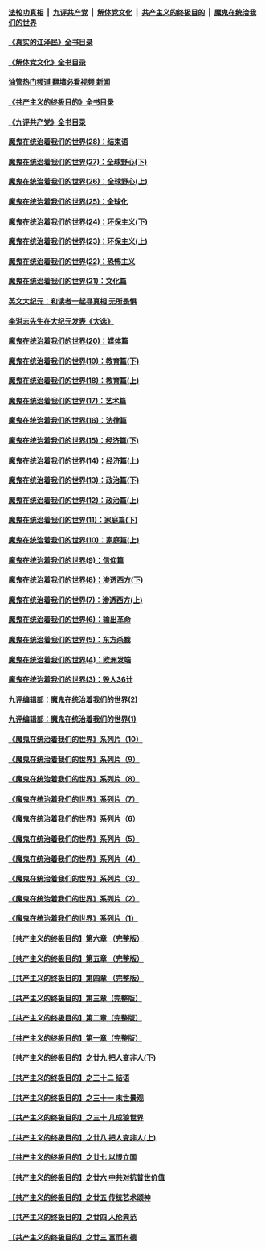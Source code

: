 ####  [法轮功真相](../../../../basic/blob/master/README.md?t=06111602) &nbsp;|&nbsp; [九评共产党](../../../../9ping.md/blob/master/README.md?t=06111602) &nbsp;|&nbsp; [解体党文化](../../../../jtdwh.md/blob/master/README.md?t=06111602)  &nbsp;|&nbsp; [共产主义的终极目的](../../../../gczydzjmd.md/blob/master/README.md?t=06111602) &nbsp;|&nbsp; [魔鬼在统治我们的世界](../../../../mgztzwmdsj.md/blob/master/README.md?t=06111602) 

#### [《真实的江泽民》全书目录](../pages/nsc422/n13721399.md?t=06111602) 

#### [《解体党文化》全书目录](../pages/nsc422/n13721157.md?t=06111602) 

#### [油管热门频道 翻墙必看视频 新闻](http://45.76.130.85:81/youtube.html?06111602)

#### [《共产主义的终极目的》全书目录](../pages/nsc422/n13721048.md?t=06111602) 

#### [《九评共产党》全书目录](../pages/nsc422/n13708085.md?t=06111602) 

#### [魔鬼在统治着我们的世界(28)：结束语](../pages/nsc422/n10936246.md?t=06111602) 

#### [魔鬼在统治着我们的世界(27)：全球野心(下)](../pages/nsc422/n10928319.md?t=06111602) 

#### [魔鬼在统治着我们的世界(26)：全球野心(上)](../pages/nsc422/n10900318.md?t=06111602) 

#### [魔鬼在统治着我们的世界(25)：全球化](../pages/nsc422/n10788205.md?t=06111602) 

#### [魔鬼在统治着我们的世界(24)：环保主义(下)](../pages/nsc422/n10695307.md?t=06111602) 

#### [魔鬼在统治着我们的世界(23)：环保主义(上)](../pages/nsc422/n10688613.md?t=06111602) 

#### [魔鬼在统治着我们的世界(22)：恐怖主义](../pages/nsc422/n10614727.md?t=06111602) 

#### [魔鬼在统治着我们的世界(21)：文化篇](../pages/nsc422/n10597706.md?t=06111602) 

#### [英文大纪元：和读者一起寻真相 无所畏惧](../pages/nsc422/n12542027.md?t=06111602) 

#### [李洪志先生在大纪元发表《大选》](../pages/nsc422/n12534746.md?t=06111602) 

#### [魔鬼在统治着我们的世界(20)：媒体篇](../pages/nsc422/n10586579.md?t=06111602) 

#### [魔鬼在统治着我们的世界(19)：教育篇(下)](../pages/nsc422/n10564808.md?t=06111602) 

#### [魔鬼在统治着我们的世界(18)：教育篇(上)](../pages/nsc422/n10526970.md?t=06111602) 

#### [魔鬼在统治着我们的世界(17)：艺术篇](../pages/nsc422/n10499093.md?t=06111602) 

#### [魔鬼在统治着我们的世界(16)：法律篇](../pages/nsc422/n10485969.md?t=06111602) 

#### [魔鬼在统治着我们的世界(15)：经济篇(下)](../pages/nsc422/n10469975.md?t=06111602) 

#### [魔鬼在统治着我们的世界(14)：经济篇(上)](../pages/nsc422/n10457370.md?t=06111602) 

#### [魔鬼在统治着我们的世界(13)：政治篇(下)](../pages/nsc422/n10448270.md?t=06111602) 

#### [魔鬼在统治着我们的世界(12)：政治篇(上)](../pages/nsc422/n10444576.md?t=06111602) 

#### [魔鬼在统治着我们的世界(11)：家庭篇(下)](../pages/nsc422/n10440961.md?t=06111602) 

#### [魔鬼在统治着我们的世界(10)：家庭篇(上)](../pages/nsc422/n10435448.md?t=06111602) 

#### [魔鬼在统治着我们的世界(9)：信仰篇](../pages/nsc422/n10432159.md?t=06111602) 

#### [魔鬼在统治着我们的世界(8)：渗透西方(下)](../pages/nsc422/n10429603.md?t=06111602) 

#### [魔鬼在统治着我们的世界(7)：渗透西方(上)](../pages/nsc422/n10426013.md?t=06111602) 

#### [魔鬼在统治着我们的世界(6)：输出革命](../pages/nsc422/n10421536.md?t=06111602) 

#### [魔鬼在统治着我们的世界(5)：东方杀戮](../pages/nsc422/n10417707.md?t=06111602) 

#### [魔鬼在统治着我们的世界(4)：欧洲发端](../pages/nsc422/n10414890.md?t=06111602) 

#### [魔鬼在统治着我们的世界(3)：毁人36计](../pages/nsc422/n10411583.md?t=06111602) 

#### [九评编辑部：魔鬼在统治着我们的世界(2)](../pages/nsc422/n10410036.md?t=06111602) 

#### [九评编辑部：魔鬼在统治着我们的世界(1)](../pages/nsc422/n10406825.md?t=06111602) 

#### [《魔鬼在统治着我们的世界》系列片（10）](../pages/nsc422/n12292670.md?t=06111602) 

#### [《魔鬼在统治着我们的世界》系列片（9）](../pages/nsc422/n12290859.md?t=06111602) 

#### [《魔鬼在统治着我们的世界》系列片（8）](../pages/nsc422/n12287445.md?t=06111602) 

#### [《魔鬼在统治着我们的世界》系列片（7）](../pages/nsc422/n12283425.md?t=06111602) 

#### [《魔鬼在统治着我们的世界》系列片（6）](../pages/nsc422/n12282314.md?t=06111602) 

#### [《魔鬼在统治着我们的世界》系列片（5）](../pages/nsc422/n12281419.md?t=06111602) 

#### [《魔鬼在统治着我们的世界》系列片（4）](../pages/nsc422/n12274024.md?t=06111602) 

#### [《魔鬼在统治着我们的世界》系列片（3）](../pages/nsc422/n12271322.md?t=06111602) 

#### [《魔鬼在统治着我们的世界》系列片（2）](../pages/nsc422/n12269049.md?t=06111602) 

#### [《魔鬼在统治着我们的世界》系列片（1）](../pages/nsc422/n12267575.md?t=06111602) 

#### [【共产主义的终极目的】第六章 （完整版）](../pages/nsc422/n11428913.md?t=06111602) 

#### [【共产主义的终极目的】第五章 （完整版）](../pages/nsc422/n11428912.md?t=06111602) 

#### [【共产主义的终极目的】第四章 （完整版）](../pages/nsc422/n11428907.md?t=06111602) 

#### [【共产主义的终极目的】第三章（完整版）](../pages/nsc422/n11428848.md?t=06111602) 

#### [【共产主义的终极目的】第二章（完整版）](../pages/nsc422/n11428831.md?t=06111602) 

#### [【共产主义的终极目的】第一章（完整版）](../pages/nsc422/n11417651.md?t=06111602) 

#### [【共产主义的终极目的】之廿九 把人变非人(下)](../pages/nsc422/n11344140.md?t=06111602) 

#### [【共产主义的终极目的】之三十二 结语](../pages/nsc422/n11360535.md?t=06111602) 

#### [【共产主义的终极目的】之三十一 末世景观](../pages/nsc422/n11351129.md?t=06111602) 

#### [【共产主义的终极目的】之三十 几成狼世界](../pages/nsc422/n11348280.md?t=06111602) 

#### [【共产主义的终极目的】之廿八 把人变非人(上)](../pages/nsc422/n11340492.md?t=06111602) 

#### [【共产主义的终极目的】之廿七 以恨立国](../pages/nsc422/n11336944.md?t=06111602) 

#### [【共产主义的终极目的】之廿六 中共对抗普世价值](../pages/nsc422/n11324785.md?t=06111602) 

#### [【共产主义的终极目的】之廿五 传统艺术颂神](../pages/nsc422/n11296396.md?t=06111602) 

#### [【共产主义的终极目的】之廿四 人伦典范](../pages/nsc422/n11296397.md?t=06111602) 

#### [【共产主义的终极目的】之廿三 富而有德](../pages/nsc422/n11283598.md?t=06111602) 

<img src='http://gfw-breaker.win/goodnews/indexes/nsc422.md' width='0px' height='0px'/>
